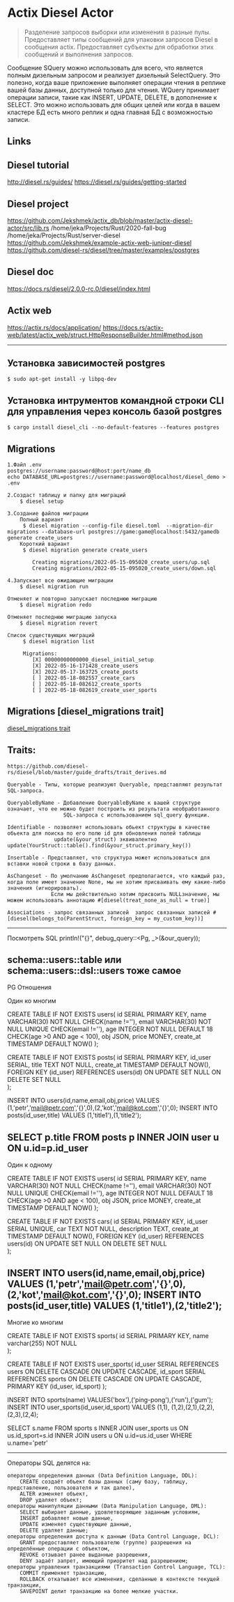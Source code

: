 # Actix Diesel Actor


> Разделение запросов выборки или изменения в разные пулы. Предоставляет типы сообщений для упаковки запросов Diesel в сообщения actix.
Предоставляет субъекты для обработки этих сообщений и выполнения запросов.

Сообщение SQuery можно использовать для всего, что является полным дизельным запросом и реализует дизельный SelectQuery.
Это полезно, когда ваше приложение выполняет операции чтения в реплике вашей базы данных, доступной только для чтения.
WQuery принимает операции записи, такие как INSERT, UPDATE, DELETE, в дополнение к SELECT.
Это можно использовать для общих целей или когда в вашем кластере БД есть много реплик и одна главная БД с возможностью записи.


## Links 

## Diesel tutorial
http://diesel.rs/guides/
https://diesel.rs/guides/getting-started

## Diesel project
https://github.com/Jekshmek/actix_db/blob/master/actix-diesel-actor/src/lib.rs
/home/jeka/Projects/Rust/2020-fall-bug
/home/jeka/Projects/Rust/server-diesel
https://github.com/Jekshmek/example-actix-web-juniper-diesel
https://github.com/diesel-rs/diesel/tree/master/examples/postgres

## Diesel doc
https://docs.rs/diesel/2.0.0-rc.0/diesel/index.html

## Actix web
https://actix.rs/docs/application/
https://docs.rs/actix-web/latest/actix_web/struct.HttpResponseBuilder.html#method.json

----------------------------------------------------------------------------------

## Установка зависимостей postgres

```
$ sudo apt-get install -y libpq-dev
```

## Установка интрументов командной строки CLI для управления через консоль базой postgres
```
$ cargo install diesel_cli --no-default-features --features postgres
```
## Migrations
    1.Файл .env
    postgres://username:password@host:port/name_db
    echo DATABASE_URL=postgres://username:password@localhost/diesel_demo > .env

    2.Создаст таблицу и папку для миграций
        $ diesel setup

    3.Создание файлов миграции
        Полный вариант 
         $ diesel migration --config-file diesel.toml  --migration-dir migrations --database-url postgres://game:game@localhost:5432/gamedb  generate create_users
        Короткий вариант
         $ diesel migration generate create_users

            Creating migrations/2022-05-15-095020_create_users/up.sql
            Creating migrations/2022-05-15-095020_create_users/down.sql

    4.Запускает все ожидающие миграции
        $ diesel migration run

    Отменяет и повторно запускает последнюю миграцию
        $ diesel migration redo
    
    Отменяет последнюю миграцию запуска
        $ diesel migration revert

    Список существующих миграций
         $ diesel migration list

         Migrations:
            [X] 00000000000000_diesel_initial_setup
            [X] 2022-05-16-171428_create_users
            [X] 2022-05-17-163725_create_posts
            [ ] 2022-05-18-082557_create_cars
            [ ] 2022-05-18-082612_create_sports
            [ ] 2022-05-18-082619_create_user_sports
    
## Migrations [diesel_migrations trait]    
[diesel_migrations trait](https://docs.rs/diesel_migrations/latest/diesel_migrations/macro.embed_migrations.html)


## Traits:
    https://github.com/diesel-rs/diesel/blob/master/guide_drafts/trait_derives.md

    Queryable - Типы, которые реализуют Queryable, представляют результат SQL-запроса.

    QueryableByName - Добавление QueryableByName к вашей структуре означает, что ее можно будет построить из результата необработанного 
                      SQL-запроса с использованием sql_query функции.

    Identifiable - позволяет использовать обьект структуры в качестве обьекта для поиска по его полю id для обновления полей таблицы
                   update(&your_struct) эквивалентно update(YourStruct::table().find(&your_struct.primary_key())

    Insertable - Представляет, что структура может использоваться для вставки новой строки в базу данных. 

    AsChangeset - По умолчанию AsChangeset предполагается, что каждый раз, когда поле имеет значение None, мы не хотим присваивать ему какие-либо значения (игнорировать). 
                  Если мы действительно хотим присвоить NULLзначение, мы можем использовать аннотацию #[diesel(treat_none_as_null = true)]

    Associations - запрос связанных записей  запрос связанных записей #[diesel(belongs_to(ParentStruct, foreign_key = my_custom_key))]

-------------------
 
Посмотреть SQL
println!("{}", debug_query::<Pg, _>(&our_query));

schema::users::table или schema::users::dsl::users тоже самое
-------------------

PG Отношения

 
Один ко многим

CREATE TABLE IF NOT EXISTS users( 
    id SERIAL PRIMARY KEY, 
    name VARCHAR(30) NOT NULL CHECK(name !=''), 
    email VARCHAR(30) NOT NULL UNIQUE CHECK(email !=''),
    age INTEGER  NOT NULL DEFAULT 18 CHECK(age >0 AND age < 100),
    obj JSON,
    price MONEY, 
    create_at TIMESTAMP DEFAULT NOW()
);

CREATE TABLE IF NOT EXISTS posts( 
    id SERIAL PRIMARY KEY, 
    id_user SERIAL, 
    title TEXT NOT NULL,
    create_at TIMESTAMP DEFAULT NOW(),
    FOREIGN KEY (id_user) 
    REFERENCES users(id) 
    ON UPDATE SET NULL 
    ON DELETE SET NULL      
);

INSERT INTO users(id,name,email,obj,price) VALUES (1,'petr','mail@petr.com','{}',0),(2,'kot','mail@kot.com','{}',0);
INSERT INTO posts(id_user,title) VALUES (1,'title1'),(1,'title2');

SELECT p.title
FROM posts p INNER JOIN user u ON u.id=p.id_user
----------------
Один к одному

CREATE TABLE IF NOT EXISTS users( 
    id SERIAL PRIMARY KEY, 
    name VARCHAR(30) NOT NULL CHECK(name !=''), 
    email VARCHAR(30) NOT NULL UNIQUE CHECK(email !=''),
    age INTEGER  NOT NULL DEFAULT 18 CHECK(age >0 AND age < 100),
    obj JSON,
    price MONEY, 
    create_at TIMESTAMP DEFAULT NOW()
);

CREATE TABLE IF NOT EXISTS cars( 
    id SERIAL PRIMARY KEY, 
    id_user SERIAL UNIQUE, 
    car TEXT NOT NULL,
    description TEXT,
    create_at TIMESTAMP DEFAULT NOW(),
    FOREIGN KEY (id_user) 
    REFERENCES users(id) 
    ON UPDATE SET NULL 
    ON DELETE SET NULL      
);

INSERT INTO users(id,name,email,obj,price) VALUES (1,'petr','mail@petr.com','{}',0),(2,'kot','mail@kot.com','{}',0);
INSERT INTO posts(id_user,title) VALUES (1,'title1'),(2,'title2');
------------------

Многие ко многим
 
CREATE TABLE IF NOT EXISTS sports(
    id SERIAL PRIMARY KEY,
    name varchar(255) NOT NULL  
);

 CREATE TABLE IF NOT EXISTS user_sports(
    id_user SERIAL REFERENCES users ON DELETE CASCADE ON UPDATE CASCADE,
    id_sport SERIAL REFERENCES sports ON DELETE CASCADE ON UPDATE CASCADE,
    PRIMARY KEY (id_user, id_sport) 
);

 
INSERT INTO sports(name) VALUES('box'),('ping-pong'),('run'),('gum'); 
INSERT INTO user_sports(id_user,id_sport) VALUES (1,1), (1,2),(2,1),(2,2),(2,3),(2,4);  

SELECT s.name
FROM sports s
INNER JOIN user_sports us ON us.id_sport=s.id
INNER JOIN users u ON u.id=us.id_user
WHERE u.name='petr'
 
-----------------------------------------------------
Операторы SQL делятся на:

    операторы определения данных (Data Definition Language, DDL):
        CREATE создаёт объект базы данных (саму базу, таблицу, представление, пользователя и так далее),
        ALTER изменяет объект,
        DROP удаляет объект;
    операторы манипуляции данными (Data Manipulation Language, DML):
        SELECT выбирает данные, удовлетворяющие заданным условиям,
        INSERT добавляет новые данные,
        UPDATE изменяет существующие данные,
        DELETE удаляет данные;
    операторы определения доступа к данным (Data Control Language, DCL):
        GRANT предоставляет пользователю (группе) разрешения на определённые операции с объектом,
        REVOKE отзывает ранее выданные разрешения,
        DENY задаёт запрет, имеющий приоритет над разрешением;
    операторы управления транзакциями (Transaction Control Language, TCL):
        COMMIT применяет транзакцию,
        ROLLBACK откатывает все изменения, сделанные в контексте текущей транзакции,
        SAVEPOINT делит транзакцию на более мелкие участки.